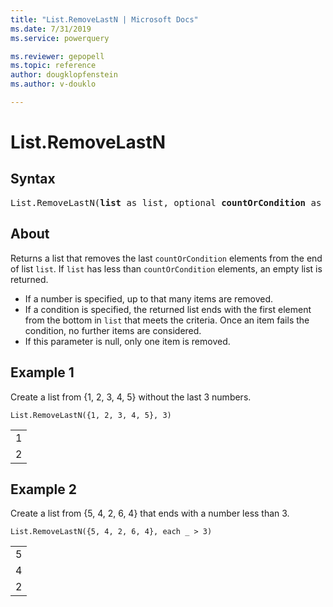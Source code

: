 ```yaml
---
title: "List.RemoveLastN | Microsoft Docs"
ms.date: 7/31/2019
ms.service: powerquery

ms.reviewer: gepopell
ms.topic: reference
author: dougklopfenstein
ms.author: v-douklo

---
```

# List.RemoveLastN

## Syntax

<pre>
List.RemoveLastN(<b>list</b> as list, optional <b>countOrCondition</b> as any) as list
</pre>
  
## About  
Returns a list that removes the last `countOrCondition` elements from the end of list `list`. If `list` has less than `countOrCondition` elements, an empty list is returned. <ul> <li>If a number is specified, up to that many items are removed. </li> <li>If a condition is specified, the returned list ends with the first element from the bottom in <code>list</code> that meets the criteria. Once an item fails the condition, no further items are considered. </li> <li>If this parameter is null, only one item is removed. </li> </ul>

## Example 1
Create a list from {1, 2, 3, 4, 5} without the last 3 numbers.

```powerquery-m
List.RemoveLastN({1, 2, 3, 4, 5}, 3)
```

<table> <tr><td>1</td></tr> <tr><td>2</td></tr> </table>

## Example 2
Create a list from {5, 4, 2, 6, 4} that ends with a number less than 3.

```powerquery-m
List.RemoveLastN({5, 4, 2, 6, 4}, each _ > 3)
```

<table> <tr><td>5</td></tr> <tr><td>4</td></tr> <tr><td>2</td></tr> </table>

